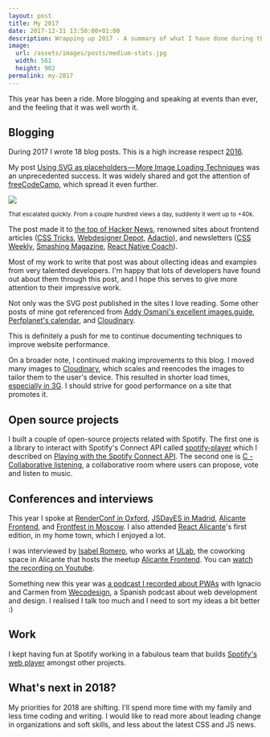 ```yaml
---
layout: post
title: My 2017
date: 2017-12-31 13:50:00+01:00
description: Wrapping up 2017 - A summary of what I have done during this year.
image:
  url: /assets/images/posts/medium-stats.jpg
  width: 561
  height: 902
permalink: my-2017
---
```


This year has been a ride. More blogging and speaking at events than ever, and the feeling that it was well worth it.
<!-- more -->

## Blogging
During 2017 I wrote 18 blog posts. This is a high increase respect [2016](/my-2016/).

My post [Using SVG as placeholders — More Image Loading Techniques](/svg-placeholders/) was an unprecedented success. It was widely shared and got the attention of [freeCodeCamp](https://medium.freecodecamp.org/), which spread it even further.

<img style="margin:0 auto; max-width:300px" 
 src="https://res.cloudinary.com/jmperez/image/upload/w_auto,f_auto,c_scale/v1514724301/medium-stats_dko2nz.png"
    sizes="(max-width: 768px) 100vw, 684px" />

<small class="caption">That escalated quickly. From a couple hundred views a day, suddenly it went up to +40k.</small>

The post made it to [the top of Hacker News](https://news.ycombinator.com/item?id=15696596), renowned sites about frontend articles ([CSS Tricks](https://css-tricks.com/svg-as-a-placeholder/), [Webdesigner Depot](https://www.webdesignerdepot.com/2017/11/popular-design-news-of-the-week-november-13-2017-november-19-2017/), [Adactio](https://adactio.com/links/13108)), and newsletters ([CSS Weekly](http://css-weekly.com/issue-290/), [Smashing Magazine](http://mailchi.mp/smashingmagazine/smashing-194-big-bang-relaunch-ux-and-fighting-scammers-1131597), [React Native Coach](http://reactnativecoach.com/issues/16)).

Most of my work to write that post was about ollecting ideas and examples from very talented developers. I'm happy that lots of developers have found out about them through this post, and I hope this serves to give more attention to their impressive work.

Not only was the SVG post published in the sites I love reading. Some other posts of mine got referenced from [Addy Osmani's excellent images.guide](https://images.guide/#-a-id-lazy-load-non-critical-images-href-lazy-load-non-critical-images-lazy-load-non-critical-images-a-), [Perfplanet's calendar](http://calendar.perfplanet.com/2017/progressive-image-loading-using-intersection-observer-and-sqip/), and [Cloudinary](https://cloudinary.com/blog/an_introduction_to_progressive_image_rendering).

This is definitely a push for me to continue documenting techniques to improve website performance.

On a broader note, I continued making improvements to this blog. I moved many images to [Cloudinary](https://cloudinary.com), which scales and reencodes the images to tailor them to the user's device. This resulted in shorter load times, [especially in 3G](https://twitter.com/jmperezperez/status/929039257808916480). I should strive for good performance on a site that promotes it.

## Open source projects
I built a couple of open-source projects related with Spotify. The first one is a library to interact with Spotify's Connect API called [spotify-player](https://github.com/JMPerez/spotify-player) which I described on [Playing with the Spotify Connect API](/spotify-connect-api). The second one is [C - Collaborative listening](https://github.com/JMPerez/c), a collaborative room where users can propose, vote and listen to music.

## Conferences and interviews
This year I spoke at [RenderConf in Oxford](/render-conf-oxford-2017), [JSDayES in Madrid](/jsdayes-madrid-2017), [Alicante Frontend](/speaking-alicante-frontend), and [Frontfest in Moscow](/frontfest-moscow-2017). I also attended [React Alicante](/react-alicante-2017)'s first edition, in my home town, which I enjoyed a lot.

I was interviewed by [Isabel Romero](https://twitter.com/c_isabelromero), who works at [ULab](https://ulab.es), the coworking space in Alicante that hosts the meetup [Alicante Frontend](https://www.meetup.com/Alicante-Frontend/). You can [watch the recording on Youtube](https://www.youtube.com/watch?v=HLczq5ay8H0).

Something new this year was [a podcast I recorded about PWAs](/wecodesign-pwa) with Ignacio and Carmen from [Wecodesign](http://wecodesignpodcast.com), a Spanish podcast about web development and design. I realised I talk too much and I need to sort my ideas a bit better :)

## Work
I kept having fun at Spotify working in a fabulous team that builds [Spotify's web player](https://open.spotify.com/) amongst other projects.

## What's next in 2018?
My priorities for 2018 are shifting. I'll spend more time with my family and less time coding and writing. I would like to read more about leading change in organizations and soft skills, and less about the latest CSS and JS news.